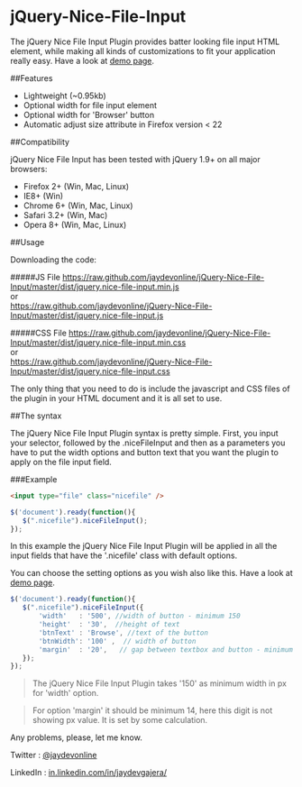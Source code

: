 jQuery-Nice-File-Input
======================

The jQuery Nice File Input Plugin provides batter looking file input HTML element, while making all kinds of customizations to fit your application really easy.
Have a look at <a href="http://jaydevgajera.com/nice-file-input/" target="_blank" >demo page</a>. 

##Features

* Lightweight (~0.95kb)
* Optional width for file input element
* Optional width for 'Browser' button
* Automatic adjust size attribute in Firefox version < 22     

##Compatibility

jQuery Nice File Input has been tested with jQuery 1.9+ on all major browsers:

* Firefox 2+ (Win, Mac, Linux)
* IE8+ (Win)
* Chrome 6+ (Win, Mac, Linux)
* Safari 3.2+ (Win, Mac)
* Opera 8+ (Win, Mac, Linux)


##Usage

Downloading the code:

#####JS File
https://raw.github.com/jaydevonline/jQuery-Nice-File-Input/master/dist/jquery.nice-file-input.min.js  
or  
https://raw.github.com/jaydevonline/jQuery-Nice-File-Input/master/dist/jquery.nice-file-input.js

#####CSS File
https://raw.github.com/jaydevonline/jQuery-Nice-File-Input/master/dist/jquery.nice-file-input.min.css  
or  
https://raw.github.com/jaydevonline/jQuery-Nice-File-Input/master/dist/jquery.nice-file-input.css

The only thing that you need to do is include the javascript and CSS files of the plugin in your HTML document and it is all set to use.

##The syntax

The jQuery Nice File Input Plugin syntax is pretty simple. 
First, you input your  selector, followed by the .niceFileInput and then as a parameters you have to put the width options and button text that you want the plugin to apply on the file input field.

###Example

 ```HTML
<input type="file" class="nicefile" />
 ```


 ```javascript
$('document').ready(function(){		
	$(".nicefile").niceFileInput();				
});	
 ```
In this example the jQuery Nice File Input Plugin  will be applied in all the input fields that have the '.nicefile' class with default options.

You can choose the setting options as you wish also like this. Have a look at <a href="http://jaydevgajera.com/nice-file-input/" target="_blank" >demo page</a>.

 ```javascript
$('document').ready(function(){					
	$(".nicefile").niceFileInput({
		'width'   : '500', //width of button - minimum 150
		'height'  : '30',  //height of text
		'btnText' : 'Browse', //text of the button     
		'btnWidth': '100' ,  // width of button
	    'margin'  : '20',	// gap between textbox and button - minimum 14 		  
	});				
});
 ```

> The jQuery Nice File Input Plugin takes '150' as minimum width in px for 'width' option.

> For option 'margin' it should be minimum  14, here this digit is not showing px value. It is set by some calculation.



Any problems, please, let me know. 

Twitter  : <a href="https://twitter.com/jaydevonline" target="_blank" >@jaydevonline</a>

LinkedIn : <a href="in.linkedin.com/in/jaydevgajera/" target="_blank"> in.linkedin.com/in/jaydevgajera/ </a>









 









